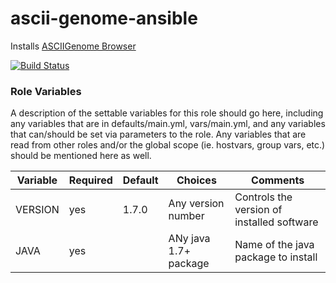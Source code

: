 # ascii-genome-ansible

Installs [ASCIIGenome Browser](https://github.com/dariober/ASCIIGenome)

[![Build Status](https://travis-ci.org/calvinmclean/ascii-genome-ansible.svg?branch=master)](https://travis-ci.org/calvinmclean/ascii-genome-ansible)

### Role Variables

A description of the settable variables for this role should go here, including any variables that are in defaults/main.yml, vars/main.yml, and any variables that can/should be set via parameters to the role. Any variables that are read from other roles and/or the global scope (ie. hostvars, group vars, etc.) should be mentioned here as well.

| Variable                | Required | Default | Choices                   | Comments                                   |
|-------------------------|----------|---------|---------------------------|--------------------------------------------|
| VERSION                 | yes      | 1.7.0   | Any version number        | Controls the version of installed software |
| JAVA                    | yes      |         | ANy java 1.7+ package     | Name of the java package to install        |
